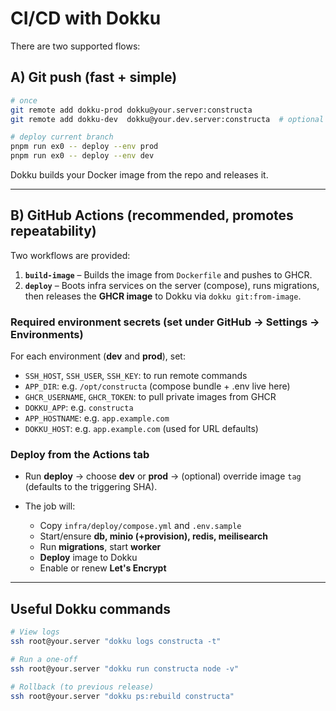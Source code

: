 # CI/CD with Dokku

There are two supported flows:

## A) Git push (fast + simple)

```bash
# once
git remote add dokku-prod dokku@your.server:constructa
git remote add dokku-dev  dokku@your.dev.server:constructa  # optional

# deploy current branch
pnpm run ex0 -- deploy --env prod
pnpm run ex0 -- deploy --env dev
```

Dokku builds your Docker image from the repo and releases it.

---

## B) GitHub Actions (recommended, promotes repeatability)

Two workflows are provided:

1. **`build-image`** – Builds the image from `Dockerfile` and pushes to GHCR.
2. **`deploy`** – Boots infra services on the server (compose), runs migrations, then releases the **GHCR image** to Dokku via `dokku git:from-image`.

### Required environment secrets (set under GitHub → Settings → Environments)

For each environment (**dev** and **prod**), set:

* `SSH_HOST`, `SSH_USER`, `SSH_KEY`: to run remote commands
* `APP_DIR`: e.g. `/opt/constructa` (compose bundle + .env live here)
* `GHCR_USERNAME`, `GHCR_TOKEN`: to pull private images from GHCR
* `DOKKU_APP`: e.g. `constructa`
* `APP_HOSTNAME`: e.g. `app.example.com`
* `DOKKU_HOST`: e.g. `app.example.com` (used for URL defaults)

### Deploy from the Actions tab

* Run **deploy** → choose **dev** or **prod** → (optional) override image `tag` (defaults to the triggering SHA).
* The job will:

  * Copy `infra/deploy/compose.yml` and `.env.sample`
  * Start/ensure **db, minio (+provision), redis, meilisearch**
  * Run **migrations**, start **worker**
  * **Deploy** image to Dokku
  * Enable or renew **Let's Encrypt**

---

## Useful Dokku commands

```bash
# View logs
ssh root@your.server "dokku logs constructa -t"

# Run a one-off
ssh root@your.server "dokku run constructa node -v"

# Rollback (to previous release)
ssh root@your.server "dokku ps:rebuild constructa"
```